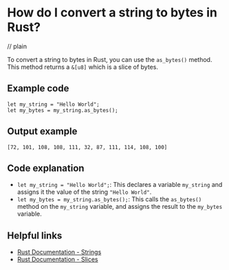 # How do I convert a string to bytes in Rust?
// plain

To convert a string to bytes in Rust, you can use the `as_bytes()` method. This method returns a `&[u8]` which is a slice of bytes.

## Example code

```
let my_string = "Hello World";
let my_bytes = my_string.as_bytes();
```

## Output example

```
[72, 101, 108, 108, 111, 32, 87, 111, 114, 108, 100]
```

## Code explanation

- `let my_string = "Hello World";`: This declares a variable `my_string` and assigns it the value of the string `"Hello World"`.
- `let my_bytes = my_string.as_bytes();`: This calls the `as_bytes()` method on the `my_string` variable, and assigns the result to the `my_bytes` variable.

## Helpful links
- [Rust Documentation - Strings](https://doc.rust-lang.org/std/string/struct.String.html)
- [Rust Documentation - Slices](https://doc.rust-lang.org/std/primitive.slice.html)